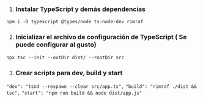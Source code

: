 


1) ### Instalar TypeScript y demás dependencias
```npm i -D typescript @types/node ts-node-dev rimraf```

2) ### Inicializar el archivo de configuración de TypeScript ( Se puede configurar al gusto)
```npx tsc --init --outDir dist/ --rootDir src```

3) ###  Crear scripts para dev, build y start 
  ```"dev": "tsnd --respawn --clear src/app.ts",```
  ```"build": "rimraf ./dist && tsc",```
  ```"start": "npm run build && node dist/app.js"```